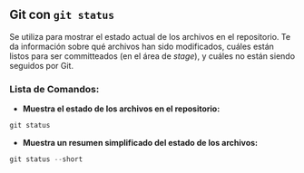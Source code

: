 ## **Git con `git status`**
Se utiliza para mostrar el estado actual de los archivos en el repositorio. Te da información sobre qué archivos han sido modificados, cuáles están listos para ser committeados (en el área de _stage_), y cuáles no están siendo seguidos por Git.
### Lista de Comandos:
- **Muestra el estado de los archivos en el repositorio:**
```powershell
git status
```
 * **Muestra un resumen simplificado del estado de los archivos:**   
```powershell
git status --short
```
    